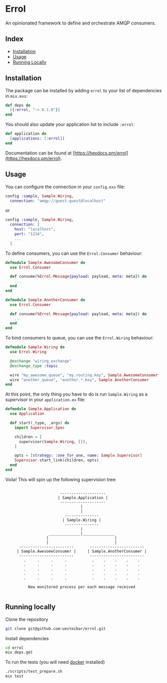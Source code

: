 # Errol

An opinionated framework to define and orchestrate AMQP consumers.

## Index

- [Installation](#installation)
- [Usage](#usage)
- [Running Locally](#running-locally)

## Installation

The package can be installed by adding `errol` to your list of dependencies in `mix.exs`:

```elixir
def deps do
  [{:errol, "~> 0.1.0"}]
end
```

You should also update your application list to include `:errol`:

```elixir
def application do
  [applications: [:errol]]
end
```

Documentation can be found at [https://hexdocs.pm/errol](https://hexdocs.pm/errol).

## Usage

You can configure the connection in your `config.exs` file:

```elixir
config :sample, Sample.Wiring,
  connection: "amqp://guest:guest@localhost"
```

or

```elixir
config :sample, Sample.Wiring,
  connection: [
    host: "localhost",
    port: "1234",
    ...
  ]
```

To define consumers, you can use the `Errol.Consumer` behaviour:

```elixir
defmodule Sample.AwesomeConsumer do
  use Errol.Consumer

  def consume(%Errol.Message{payload: payload, meta: meta}) do
    ...
  end
end

defmodule Sample.AnotherConsumer do
  use Errol.Consumer

  def consume(%Errol.Message{payload: payload, meta: meta}) do
    ...
  end
end
```

To bind consumers to queue, you can use the `Errol.Wiring` behaviour:

```elixir
defmodule Sample.Wiring do
  use Errol.Wiring

  @exchange "wiring_exchange"
  @exchange_type :topic

  wire "my_awesome_queue", "my.routing.key", Sample.AwesomeConsumer
  wire "another_queue", "another.*.key", Sample.AnotherConsumer
end
```

At this point, the only thing you have to do is run `Sample.Wiring` as a _supervisor_ in your `application.ex` file:

```elixir
defmodule Sample.Application do
  use Application

  def start(_type, _args) do
    import Supervisor.Spec

    children = [
      supervisor(Sample.Wiring, []),
    ]

    opts = [strategy: :one_for_one, name: Sample.Supervisor]
    Supervisor.start_link(children, opts)
  end
end
```

Voila! This will spin up the following supervision tree:

```

                        --------------------
                       | Sample.Application |
                        --------------------
                                 |
                                 |
                          ---------------
                         | Sample.Wiring |
                          ---------------
                                 |
                   ______________|______________
                  |                             |
                  |                             |
      ------------------------       ------------------------
     | Sample.AwesomeConsumer |     | Sample.AnotherConsumer |
      ------------------------       ------------------------
        .     .     .     .           .    .    .    .    .
        .     .     .     .           .    .    .    .    .
        .     .     .     .           .    .    .    .    .
        .     .     .     .           .    .    .    .    .
        .     .     .     .           .    .    .    .    .

          New monitored process per each message received


```

## Running locally

Clone the repository
```bash
git clone git@github.com:uesteibar/errol.git
```

Install dependencies
```bash
cd errol
mix deps.get
```

To run the tests (you will need [docker](https://www.docker.com/) installed)
```bash
./scripts/test_prepare.sh
mix test
```

